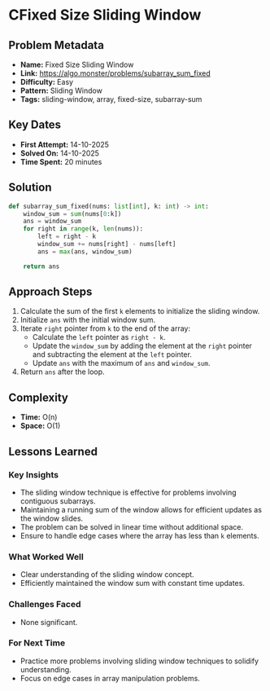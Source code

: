 # CFixed Size Sliding Window

## Problem Metadata
- **Name:** Fixed Size Sliding Window
- **Link:** https://algo.monster/problems/subarray_sum_fixed
- **Difficulty:** Easy
- **Pattern:** Sliding Window
- **Tags:** sliding-window, array, fixed-size, subarray-sum

## Key Dates
- **First Attempt:** 14-10-2025
- **Solved On:** 14-10-2025
- **Time Spent:** 20 minutes

## Solution
```python
def subarray_sum_fixed(nums: list[int], k: int) -> int:
    window_sum = sum(nums[0:k])
    ans = window_sum
    for right in range(k, len(nums)):
        left = right - k
        window_sum += nums[right] - nums[left]
        ans = max(ans, window_sum)

    return ans
```

## Approach Steps
1. Calculate the sum of the first `k` elements to initialize the sliding window.
2. Initialize `ans` with the initial window sum.
3. Iterate `right` pointer from `k` to the end of the array:
   - Calculate the `left` pointer as `right - k`.
   - Update the `window_sum` by adding the element at the `right` pointer and subtracting the element at the `left` pointer.
   - Update `ans` with the maximum of `ans` and `window_sum`.
4. Return `ans` after the loop.


## Complexity
- **Time:** O(n)
- **Space:** O(1)

## Lessons Learned
### Key Insights
- The sliding window technique is effective for problems involving contiguous subarrays.
- Maintaining a running sum of the window allows for efficient updates as the window slides.
- The problem can be solved in linear time without additional space.
- Ensure to handle edge cases where the array has less than `k` elements.

### What Worked Well
- Clear understanding of the sliding window concept.
- Efficiently maintained the window sum with constant time updates.

### Challenges Faced
- None significant.

### For Next Time
- Practice more problems involving sliding window techniques to solidify understanding.
- Focus on edge cases in array manipulation problems.
